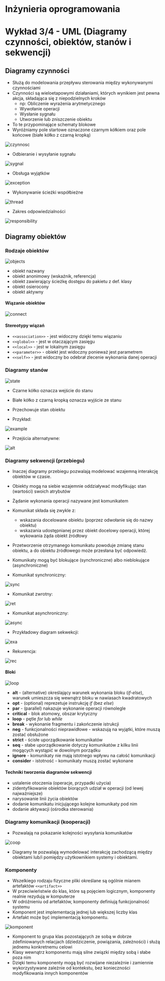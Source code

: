 
Inżynieria oprogramowania
===

# Wykład 3/4 - UML (Diagramy czynności, obiektów, stanów i sekwencji)

## Diagramy czynności

- Służą do modelowania przepływu sterowania między wykonywanymi czynnościami
- Czynności są wieloetapowymi działaniami, których wynikiem jest pewna akcja, składająca się z niepodzielnych kroków
    - np: Obliczenie wyrażenia arytmetycznego
    - Wywołanie operacji
    - Wysłanie sygnału
    - Utworzenie lub zniszczenie obiektu
- To te przypominające schematy blokowe
- Wyróżniamy pole startowe oznaczone czarnym kółkiem oraz pole końcowe (białe kółko z czarną kropką)

![czynnosc](1.png)

- Odbieranie i wysyłanie sygnału

![sygnal](2.png)

- Obsługa wyjątków

![exception](3.png)

- Wykonywanie ścieżki współbieżne

![thread](4.png)

- Zakres odpowiedzialności

![responsibility](5.png)

## Diagramy obiektów

### Rodzaje obiektów

![objects](6.png)

- obiekt nazwany
- obiekt anonimowy (wskaźnik, referencja)
- obiekt zawierający ścieżkę dostępu do pakietu z def. klasy
- obiekt osierocony
- obiekt aktywny

#### Wiązanie obiektów

![connect](7.png)

#### Stereotypy wiązań

- `<<association>>` - jest widoczny dzięki temu wiązaniu
- `<<global>>` - jest w otaczającym zasięgu
- `<<local>>` - jest w lokalnym zasięgu
- `<<parameter>>` - obiekt jest widoczny ponieważ jest parametrem
- `<<self>>` - jest widoczny bo odebrał zlecenie wykonania danej operacji

### Diagramy stanów

![state](8.png)

- Czarne kółko oznacza wejście do stanu
- Białe kółko z czarną kropką oznacza wyjście ze stanu
- Przechowuje stan obiektu

- Przykład:

![example](9.png)

- Przejścia alternatywne:

![alt](10.png)

### Diagramy sekwencji (przebiegu)

- Inaczej diagramy przebiegu pozwalają modelować wzajemną interakcję obiektów w czasie.
- Obiekty mogą na siebie wzajemnie oddziaływać modyfikując stan (wartości) swoich atrybutów
- Żądanie wykonania operacji nazywane jest komunikatem
- Komunikat składa się zwykle z:
    - wskazania docelowane obiektu (poprzez odwołanie się do nazwy obiektu)
    - wskazania udostępnianej przez obiekt docelowy operacji, której wykowania żąda obiekt źródłowy
- Przetworzenie otrzymanego komunikatu powoduje zmianę stanu obiektu, a do obiektu źródłowego może przesłana być odpowiedź.
- Komunikaty mogą być blokujące (synchroniczne) albo nieblokujące (asynchroniczne)

- Komunikat synchroniczny:

![sync](11.png)

- Komunikat zwrotny:

![ret](12.png)

- Komunikat asynchroniczny:

![async](13.png)

- Przykładowy diagram sekwekcji:

![exa](14.png)

- Rekurencja:

![rec](15.png)

#### Bloki

![loop](16.png)

- **alt** - (alternative) określający warunek wykonania bloku (*if-else*), warunek umieszcza się wewnątrz bloku w nawiasach kwadratowych
- **opt** - (optional) reprezetuje instrukcję *if* (bez *else*)
- **par** - (parallel) nakazuje wykonanie operacji równolegle
- **critical** - blok atomowy, obszar krytyczny
- **loop** - pętle *for* lub *while*
- **break** - wykonanie fragmentu i zakończenie istrukcji
- **neg** - funkcjonalności nieprawidłowe - wskazują na wyjątki, które muszą zostać obsłużone
- **strict** - ścisłe uporządkowanie komunikatów
- **seq** - słabe uporządkowanie dotyczy komunikatów z kilku linii mogących wystąpić w dowolnym porządku
- **ignore** - komunikaty nie mają istotnego wpływu na całość komunikacji
- **consider** - istotność - komunikaty muszą zostać wykonane

#### Techniki tworzenia diagramów sekwencji

- ustalenie otoczenia (operacje, przypadki użycia)
- zidentyfikowanie obiektów biorących udział w operacji (od lewej najważniejsze)
- narysowanie linii życia obiektów
- dodanie komunikatu inicjującego kolejne komunikaty pod nim
- dodanie aktywacji (ośrodka sterowania)

### Diagramy komunikacji (kooperacji)

- Pozwalają na pokazanie kolejności wysyłania komunikatów

![coop](17.png)

- Diagramy te pozwalają wymodelować interakcję zachodzącą między obiektami lub/i pomiędzy użytkownikiem systemy i obiektami.

### Komponenty

- Wszelkiego rodzaju fizyczne pliki określane są ogólnie mianem artefaktów `<<artifact>>`
- W przeciwieństwie do klas, które są pojęciem logicznym, komponenty realnie rezydują w komputerze
- W odróźnieniu od artefaktów, komponenty definiują funkcjonalność systemu
- Komponent jest implementacją jednej lub większej liczby klas
- Artefakt może być implementacją komponentu.

![komponent](18.png)

- Komponent to grupa klas pozostających ze sobą w dobrze zdefiniowanych relacjach (dziedziczenie, powiązania, zależności) i służą jednemu konkretnemu celowi
- Klasy wewnątrz komponentu mają silne związki między sobą i słabe poza nim
- Dzięki temu komponenty mogą być rozwijane niezależnie i zamiennie wykorzystywane zależnie od kontekstu, bez konieczności modyfikowania innych komponentów

